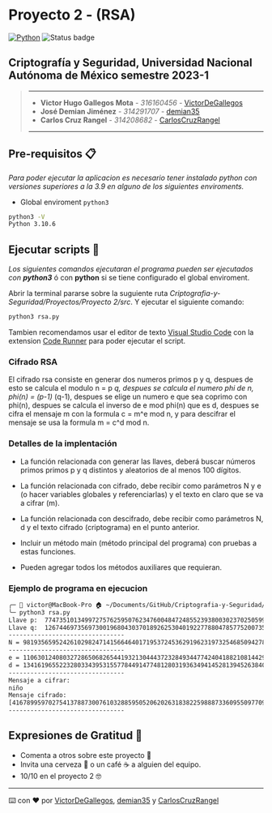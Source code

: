 # Proyecto 2 - (RSA)

[![Python](https://img.shields.io/badge/Python-3.9+-yellow?style=for-the-badge&logo=python&logoColor=white&labelColor=101010)](https://python.org)  ![Status badge](https://img.shields.io/badge/status-en%20progreso-yellow?style=for-the-badge)

## Criptografía y Seguridad, Universidad Nacional Autónoma de México semestre 2023-1

> ---
>
> * **Victor Hugo Gallegos Mota** - *316160456* - [VictorDeGallegos](https://github.com/VictorDeGallegos)
> * **José Demian Jiménez** - *314291707* - [demian35](https://github.com/demian35)
> * **Carlos Cruz Rangel** - *314208682* - [CarlosCruzRangel](https://github.com/CarlosCruzRangel)
>
>
>
> ---

## Pre-requisitos 📋

*Para poder ejecutar la aplicacion es necesario tener instalado python  con versiones superiores a la 3.9 en alguno de los siguientes enviroments.*

* Global enviroment `python3`

```bash
python3 -V
Python 3.10.6
```

## Ejecutar scripts 🚀

*Los siguientes comandos ejecutaran el programa pueden ser ejecutados con **python3*** ó con **python** si se tiene configurado el global enviroment.

Abrir la terminal pararse sobre la suguiente ruta *Criptografia-y-Seguridad/Proyectos/Proyecto 2/src*.
Y ejecutar el siguiente comando:

```bash
python3 rsa.py
```

Tambien recomendamos usar el editor de texto [Visual Studio Code](https://code.visualstudio.com/) con la extension [Code Runner](https://marketplace.visualstudio.com/items?itemName=formulahendry.code-runner) para poder ejecutar el script.

### Cifrado RSA

El cifrado rsa consiste en  generar dos numeros primos p y q, despues de esto se calcula el modulo n = p *q, despues se calcula el numero phi de n, phi(n) = (p-1)* (q-1), despues se elige un numero e que sea coprimo con phi(n), despues se calcula el inverso de e mod phi(n) que es d, despues se cifra el mensaje m con la formula c = m^e mod n, y para descifrar el mensaje se usa la formula m = c^d mod n.

### Detalles de la implentación

* La función relacionada con generar las llaves, deberá buscar números primos primos p y q distintos y aleatorios de al menos 100 dígitos.

* La función relacionada con cifrado, debe recibir como parámetros N y e (o hacer variables globales y referenciarlas) y el texto en claro que se va a cifrar (m).

* La función relacionada con descifrado,  debe recibir como parámetros N, d y el texto cifrado (criptograma) en el punto anterior.

* Incluir un método main (método principal del programa) con pruebas a estas funciones.

* Pueden agregar todos los métodos auxiliares que requieran.

### Ejemplo de programa en ejecucion

```bash
╭─ 🍎 victor@MacBook-Pro 🏠 ~/Documents/GitHub/Criptografia-y-Seguridad/Proyectos/Proyecto 2/src 
╰─ python3 rsa.py
Llave p:  7747351013499727576259507623476004847248552393800302370250599182763992688776377327805935186431944252163294125047325302392929090540538658456949258754087722
Llave q:  12674469735697300196804303701892625304019227788047857752007359964303639218172545805130548413010775047554605343917114160968618879146427999097225510322559286
--------------------------------
N = 98193565952426102982471415664640171953724536291962319732546850942787561817698498826697916548774586249887633445456770771254632819094239637917184060881577996472457885352773705202593945062623757666154482799587457483152849087348477945829842835722212424510086248568135613841759191776144656687835998136005189686492
--------------------------------
e = 11063012408032728650682654419321304443723284934477424041882108144294098072344354622104588431943494627475006428268220352618463318390558415396156300223392522
d = 13416196552232803343953155778449147748128031936349414528139452638400080267783214396725317178909947590131642576495617898787264826492290173015710145813249884820610205338536634202606383130699121874056254679825685625277172665024191561370374781280486938597637705814604967505548667975625474330678871605758611011698
--------------------------------
Mensaje a cifrar:
niño
Mensaje cifrado:
[41678995970275413788730076103288595052062026318382259888733609550977097008909509470376068246779374365299237808005864233152272632790844746531283205234643056250193291826681728395715690759766970700115950955280115816128220182670414562085436004133788431198374776891280824683979518466333154331311941781060823167932, 12690597294788903632191747541553714553283110802750901315094688616425997600971054000054641149317869266758790042756426425205053474919629448162505520908583515412912538385872027311884624876123910377782477463423272090416975752159156581937040890667939817354388642520579609491686476363069357550690124765051203320101, 3252013713693554012669127781573590122144718181030530724162053958407717612130912363577197778597296807701617994481389303684497683394220465944901946188605105984755775301560396001095331451437317690009998738803357229531800098631994805247404371040880351679959226607012998618984710110472308094401577255060509877649, 386043927151728261178811421693585709468661997636827512877944316736821649326778510152533182324663415520857647320201785388461416518947706921081937711197716042303399514286366459499736009401171983913700541435272869399982347204920652478921221097713552754167302410682930921681075970738791738780499414324689132897]
--------------------------------
```

## Expresiones de Gratitud 🎁

* Comenta a otros sobre este proyecto 📢
* Invita una cerveza 🍺 o un café ☕ a alguien del equipo.
* 10/10 en el proyecto 2 🤓

---
⌨️ con ❤️ por  [VictorDeGallegos](https://github.com/VictorDeGallegos), [demian35](https://github.com/demian35) y [CarlosCruzRangel](https://github.com/CarlosCruzRangel)
